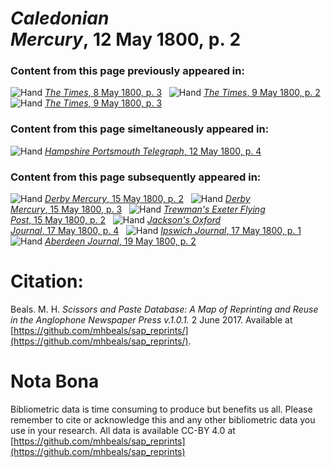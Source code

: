 # *Caledonian Mercury*, 12 May 1800, p. 2  
  
### Content from this page previously appeared in:  
![Hand](http://scissorsandpaste.net/wp-content/uploads/2017/06/smallhandpointer.png) [*The Times*, 8 May 1800, p. 3](https://mhbeals.github.io/sap_html/The-Times/The-Times-8-May-1800-p-3)  
![Hand](http://scissorsandpaste.net/wp-content/uploads/2017/06/smallhandpointer.png) [*The Times*, 9 May 1800, p. 2](https://mhbeals.github.io/sap_html/The-Times/The-Times-9-May-1800-p-2)  
![Hand](http://scissorsandpaste.net/wp-content/uploads/2017/06/smallhandpointer.png) [*The Times*, 9 May 1800, p. 3](https://mhbeals.github.io/sap_html/The-Times/The-Times-9-May-1800-p-3)  
  
### Content from this page simeltaneously appeared in:  
![Hand](http://scissorsandpaste.net/wp-content/uploads/2017/06/smallhandpointer.png) [*Hampshire Portsmouth Telegraph*, 12 May 1800, p. 4](https://mhbeals.github.io/sap_html/Hampshire-Portsmouth-Telegraph/Hampshire-Portsmouth-Telegraph-12-May-1800-p-4)  
  
### Content from this page subsequently appeared in:  
![Hand](http://scissorsandpaste.net/wp-content/uploads/2017/06/smallhandpointer.png) [*Derby Mercury*, 15 May 1800, p. 2](https://mhbeals.github.io/sap_html/Derby-Mercury/Derby-Mercury-15-May-1800-p-2)  
![Hand](http://scissorsandpaste.net/wp-content/uploads/2017/06/smallhandpointer.png) [*Derby Mercury*, 15 May 1800, p. 3](https://mhbeals.github.io/sap_html/Derby-Mercury/Derby-Mercury-15-May-1800-p-3)  
![Hand](http://scissorsandpaste.net/wp-content/uploads/2017/06/smallhandpointer.png) [*Trewman's Exeter Flying Post*, 15 May 1800, p. 2](https://mhbeals.github.io/sap_html/Trewman's-Exeter-Flying-Post/Trewman's-Exeter-Flying-Post-15-May-1800-p-2)  
![Hand](http://scissorsandpaste.net/wp-content/uploads/2017/06/smallhandpointer.png) [*Jackson's Oxford Journal*, 17 May 1800, p. 4](https://mhbeals.github.io/sap_html/Jackson's-Oxford-Journal/Jackson's-Oxford-Journal-17-May-1800-p-4)  
![Hand](http://scissorsandpaste.net/wp-content/uploads/2017/06/smallhandpointer.png) [*Ipswich Journal*, 17 May 1800, p. 1](https://mhbeals.github.io/sap_html/Ipswich-Journal/Ipswich-Journal-17-May-1800-p-1)  
![Hand](http://scissorsandpaste.net/wp-content/uploads/2017/06/smallhandpointer.png) [*Aberdeen Journal*, 19 May 1800, p. 2](https://mhbeals.github.io/sap_html/Aberdeen-Journal/Aberdeen-Journal-19-May-1800-p-2)  


# Citation: 

Beals. M. H. *Scissors and Paste Database: A Map of Reprinting and Reuse in the Anglophone Newspaper Press v.1.0.1.* 2 June 2017. Available at [https://github.com/mhbeals/sap_reprints/](https://github.com/mhbeals/sap_reprints/). 

# Nota Bona

Bibliometric data is time consuming to produce but benefits us all. Please remember to cite or acknowledge this and any other bibliometric data you use in your research. All data is available CC-BY 4.0 at [https://github.com/mhbeals/sap_reprints](https://github.com/mhbeals/sap_reprints)
